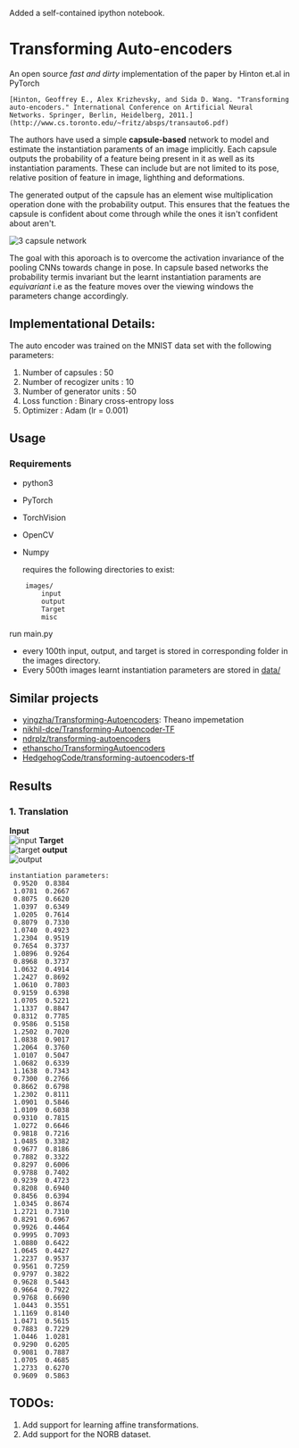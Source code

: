 Added a self-contained ipython notebook.




# Transforming Auto-encoders
An open source *fast and dirty* implementation of the paper by Hinton et.al in PyTorch

	[Hinton, Geoffrey E., Alex Krizhevsky, and Sida D. Wang. "Transforming auto-encoders." International Conference on Artificial Neural Networks. Springer, Berlin, Heidelberg, 2011.](http://www.cs.toronto.edu/~fritz/absps/transauto6.pdf)


The authors have used a simple **capsule-based** network to model and estimate the instantiation paraments of an image implicitly. Each capsule outputs the probability of a feature being present in it as well as its instantiation paraments. These can include but are not limited to its pose, relative position of feature in image, lighthing and deformations.

The generated output of the capsule has an element wise multiplication operation done with the probability output. This ensures that the featues the capsule is confident about come through while the ones it isn't confident about aren't.

![3 capsule network](images/misc/net.PNG)

The goal with this aporoach is to overcome the activation invariance of the pooling CNNs towards change in pose. In capsule based networks the probability termis invariant but the learnt instantiation paraments are *equivariant* i.e as the feature moves over the viewing windows the parameters change accordingly.

## Implementational Details:
The auto encoder was trained on the MNIST data set with the following parameters:

1. Number of capsules : 50 
2. Number of recogizer units : 10
3. Number of generator units : 50
4. Loss function : Binary cross-entropy loss
5. Optimizer : Adam (lr = 0.001)

## Usage
### Requirements

* python3
* PyTorch
* TorchVision
* OpenCV
* Numpy

	 requires the following directories to exist:
``` 
	images/
		input
		output
		Target
		misc
```
run main.py 
+ every 100th input, output, and target is stored in corresponding folder in the images directory.
+ Every 500th images learnt instantiation parameters are stored in [data/](/data/instantiate.txt)

## Similar projects
- [yingzha/Transforming-Autoencoders](https://github.com/yingzha/Transforming-Autoencoders): Theano impemetation
- [nikhil-dce/Transforming-Autoencoder-TF](https://github.com/nikhil-dce/Transforming-Autoencoder-TF)
- [ndrplz/transforming-autoencoders](https://github.com/ndrplz/transforming-autoencoders)
- [ethanscho/TransformingAutoencoders](https://github.com/ethanscho/TransformingAutoencoders)
- [HedgehogCode/transforming-autoencoders-tf](https://github.com/HedgehogCode/transforming-autoencoders-tf)

## Results

### 1. Translation

**Input**  
![input](images/misc/input.png)
**Target**  
![target](images/misc/target.png)
**output**  
![output](images/misc/output.png)


```
instantiation parameters:
 0.9520  0.8384  
 1.0781  0.2667  
 0.8075  0.6620  
 1.0397  0.6349  
 1.0205  0.7614  
 0.8079  0.7330  
 1.0740  0.4923  
 1.2304  0.9519  
 0.7654  0.3737  
 1.0896  0.9264  
 0.8968  0.3737  
 1.0632  0.4914  
 1.2427  0.8692  
 1.0610  0.7803  
 0.9159  0.6398  
 1.0705  0.5221  
 1.1337  0.8847  
 0.8312  0.7785  
 0.9586  0.5158  
 1.2502  0.7020  
 1.0838  0.9017  
 1.2064  0.3760  
 1.0107  0.5047  
 1.0682  0.6339  
 1.1638  0.7343  
 0.7300  0.2766  
 0.8662  0.6798  
 1.2302  0.8111  
 1.0901  0.5846  
 1.0109  0.6038  
 0.9310  0.7815  
 1.0272  0.6646  
 0.9818  0.7216  
 1.0485  0.3382  
 0.9677  0.8186  
 0.7882  0.3322  
 0.8297  0.6006  
 0.9788  0.7402  
 0.9239  0.4723  
 0.8208  0.6940  
 0.8456  0.6394  
 1.0345  0.8674  
 1.2721  0.7310  
 0.8291  0.6967  
 0.9926  0.4464  
 0.9995  0.7093  
 1.0880  0.6422  
 1.0645  0.4427  
 1.2237  0.9537  
 0.9561  0.7259  
 0.9797  0.3822  
 0.9628  0.5443  
 0.9664  0.7922  
 0.9768  0.6690  
 1.0443  0.3551  
 1.1169  0.8140  
 1.0471  0.5615  
 0.7883  0.7229  
 1.0446  1.0281  
 0.9290  0.6205  
 0.9081  0.7887  
 1.0705  0.4685  
 1.2733  0.6270  
 0.9609  0.5863  
```
## TODOs:
1. Add support for learning affine transformations.
2. Add support for the NORB dataset.

